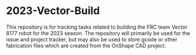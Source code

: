 # 2023-Vector-Build
This repository is for tracking tasks related to building the FRC team
Vector 8177 robot for the 2023 season.
The repository will primarily be used for the issue and project tracker, but
may also be used to store gcode or other fabrication files which are created
from the OnShape CAD project.
